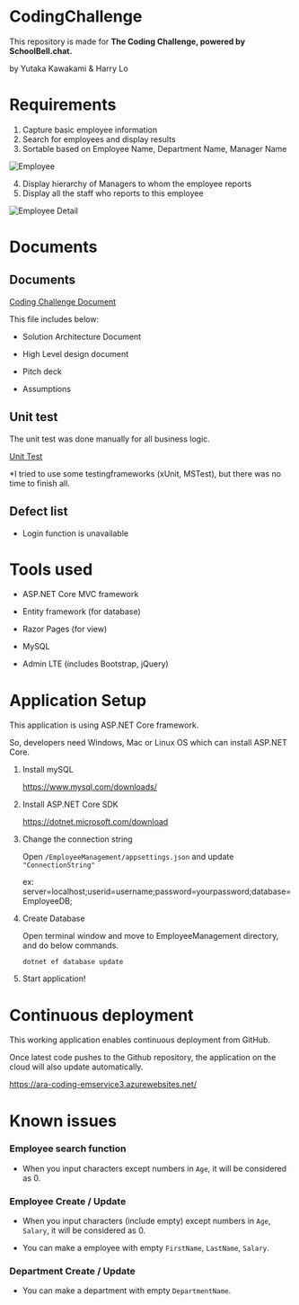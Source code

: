 # CodingChallenge

This repository is made for **The Coding Challenge, powered by SchoolBell.chat.**

by Yutaka Kawakami & Harry Lo

# Requirements

1. Capture basic employee information 
2. Search for employees and display results
3. Sortable based on Employee Name, Department Name, Manager Name

![Employee](https://user-images.githubusercontent.com/54500481/64244788-c8d7ba00-cf5d-11e9-99fb-5f4b8a7b4566.png)

4. Display hierarchy of Managers to whom the employee reports
5. Display all the staff who reports to this employee

![Employee Detail](https://user-images.githubusercontent.com/54500481/64244795-cb3a1400-cf5d-11e9-997a-675142daee6b.png)

# Documents

## Documents

[Coding Challenge Document](/2019AraCodingChallenge.pptx)

This file includes below:

+ Solution Architecture Document

+ High Level design document

+ Pitch deck

+ Assumptions


## Unit test

The unit test was done manually for all business logic.

[Unit Test](/UnitTest_forCodingChallenge.pdf)

*I tried to use some testingframeworks (xUnit, MSTest), but there was no time to finish all.

##  Defect list

- Login function is unavailable

# Tools used

- ASP.NET Core MVC framework

- Entity framework (for database)

- Razor Pages (for view)

- MySQL

- Admin LTE (includes Bootstrap, jQuery)

# Application Setup

This application is using ASP.NET Core framework.

So, developers need Windows, Mac or Linux OS which can install ASP.NET Core.

1. Install mySQL

    https://www.mysql.com/downloads/

2. Install ASP.NET Core SDK

    https://dotnet.microsoft.com/download

3. Change the connection string

    Open `/EmployeeManagement/appsettings.json` and update `"ConnectionString"`

    ex:
    server=localhost;userid=username;password=yourpassword;database=EmployeeDB;

4. Create Database

    Open terminal window and move to EmployeeManagement directory, and do below commands.

    `dotnet ef database update`

5. Start application!

# Continuous deployment

This working application enables continuous deployment from GitHub.

Once latest code pushes to the Github repository, the application on the cloud will also update automatically.

https://ara-coding-emservice3.azurewebsites.net/

# Known issues

### Employee search function

- When you input characters except numbers in `Age`, it will be considered as 0.

### Employee Create / Update

- When you input characters (include empty) except numbers in `Age`, `Salary`, it will be considered as 0.

- You can make a employee with empty `FirstName`, `LastName`, `Salary`.

### Department Create / Update

- You can make a department with empty `DepartmentName`.

